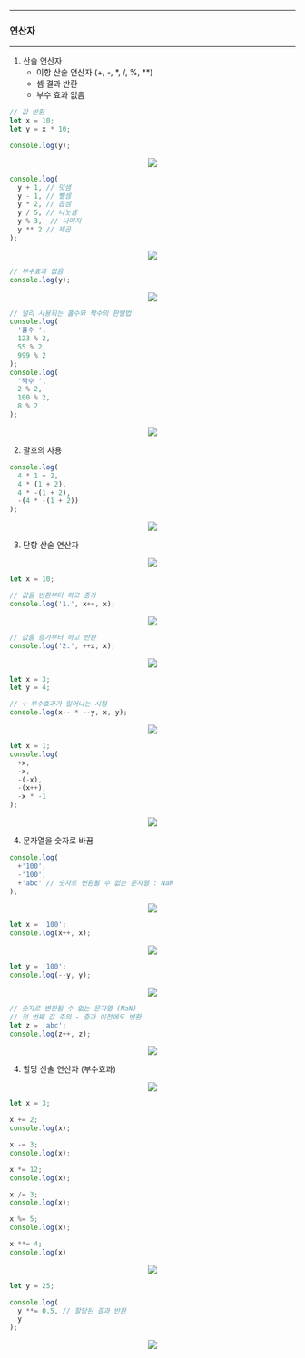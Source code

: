 -----
### 연산자
-----
1. 산술 연산자
   - 이항 산술 연산자 (+, -, *, /, %, **)
   - 셈 결과 반환
   - 부수 효과 없음
```js
// 값 반환
let x = 10;
let y = x * 10;

console.log(y);
```
<div align="center">
<img src="https://github.com/sooyounghan/Web/assets/34672301/d5f48f47-3e35-4cda-990c-d6e193ee4e23">
</div>

```js
console.log(
  y + 1, // 덧샘
  y - 1, // 뺄셈
  y * 2, // 곱셈
  y / 5, // 나눗셈
  y % 3,  // 나머지
  y ** 2 // 제곱
);
```
<div align="center">
<img src="https://github.com/sooyounghan/Web/assets/34672301/902514ef-0643-4d44-a5c3-e3ce61840f88">
</div>

```js
// 부수효과 없음
console.log(y);
```
<div align="center">
<img src="https://github.com/sooyounghan/Web/assets/34672301/a1cf589e-79b6-43be-9bc2-555bb0f50b74">
</div>

```js
// 널리 사용되는 홀수와 짝수의 판별법
console.log(
  '홀수 ',
  123 % 2,
  55 % 2,
  999 % 2
);
console.log(
  '짝수 ',
  2 % 2,
  100 % 2,
  8 % 2
);
```
<div align="center">
<img src="https://github.com/sooyounghan/Web/assets/34672301/e41d9755-4143-41f3-8c1f-9daf46e478ff">
</div>

2. 괄호의 사용
```js
console.log(
  4 * 1 + 2,
  4 * (1 + 2),
  4 * -(1 + 2),
  -(4 * -(1 + 2))
);
```
<div align="center">
<img src="https://github.com/sooyounghan/Web/assets/34672301/e41d9755-4143-41f3-8c1f-9daf46e478ff">
</div>

3. 단항 산술 연산자
<div align="center">
<img src="https://github.com/sooyounghan/Web/assets/34672301/e8a67ba2-ca32-4888-a00a-8b264a6b0a92">
</div>

```js
let x = 10;

// 값을 반환부터 하고 증가
console.log('1.', x++, x);
```
<div align="center">
<img src="https://github.com/sooyounghan/Web/assets/34672301/9b724fad-0904-44e1-9a97-b7fd51ff3df2">
</div>

```js
// 값을 증가부터 하고 반환
console.log('2.', ++x, x);
```
<div align="center">
<img src="https://github.com/sooyounghan/Web/assets/34672301/8b3a8134-ceaf-4a61-a421-d27ea26a7283">
</div>

```js
let x = 3;
let y = 4;

// 💡 부수효과가 일어나는 시점
console.log(x-- * --y, x, y);
```
<div align="center">
<img src="https://github.com/sooyounghan/Web/assets/34672301/ff6e05eb-d0bd-4c7d-b3fd-56c858dae0a6">
</div>

```js
let x = 1;
console.log(
  +x,
  -x,
  -(-x),
  -(x++),
  -x * -1
);
```
<div align="center">
<img src="https://github.com/sooyounghan/Web/assets/34672301/6d32cd3a-e97d-4768-9cbc-f13e123dd44a">
</div>

4. 문자열을 숫자로 바꿈
```js
console.log(
  +'100',
  -'100',
  +'abc' // 숫자로 변환될 수 없는 문자열 : NaN
);
```
<div align="center">
<img src="https://github.com/sooyounghan/Web/assets/34672301/46173008-8f07-4941-a5cd-8ec0b586440d">
</div>

```js
let x = '100';
console.log(x++, x);
```
<div align="center">
<img src="https://github.com/sooyounghan/Web/assets/34672301/eeac85d5-b603-4524-9a7d-0ca8b6e22fb6">
</div>

```js
let y = '100';
console.log(--y, y);
```
<div align="center">
<img src="https://github.com/sooyounghan/Web/assets/34672301/2497b239-acf2-48b3-a3f5-8c1ee452ad00">
</div>

```js
// 숫자로 변환될 수 없는 문자열 (NaN)
// 첫 번째 값 주의 - 증가 이전에도 변환
let z = 'abc';
console.log(z++, z);
```
<div align="center">
<img src="https://github.com/sooyounghan/Web/assets/34672301/38eee6a8-679f-4c27-8219-8505459b4614">
</div>

4. 할당 산술 연산자 (부수효과)
<div align="center">
<img src="https://github.com/sooyounghan/Web/assets/34672301/23bcde0a-1b1d-4f5d-b502-3793d9212b6a">
</div>

```js
let x = 3;

x += 2;
console.log(x);

x -= 3;
console.log(x);

x *= 12;
console.log(x);

x /= 3;
console.log(x);

x %= 5;
console.log(x);

x **= 4;
console.log(x)
```
<div align="center">
<img src="https://github.com/sooyounghan/Web/assets/34672301/974f42b6-dcd6-4da4-9865-5dc63ca73d6a">
</div>

```js
let y = 25;

console.log(
  y **= 0.5, // 할당된 결과 반환
  y
);
```
<div align="center">
<img src="https://github.com/sooyounghan/Web/assets/34672301/bf37b095-5c59-4c84-b55a-9a018df6e275">
</div>

